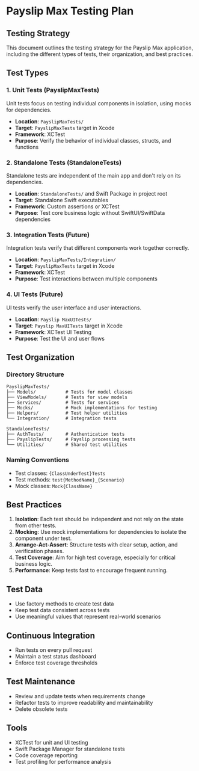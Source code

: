 # Payslip Max Testing Plan

## Testing Strategy

This document outlines the testing strategy for the Payslip Max application, including the different types of tests, their organization, and best practices.

## Test Types

### 1. Unit Tests (PayslipMaxTests)

Unit tests focus on testing individual components in isolation, using mocks for dependencies.

- **Location**: `PayslipMaxTests/`
- **Target**: `PayslipMaxTests` target in Xcode
- **Framework**: XCTest
- **Purpose**: Verify the behavior of individual classes, structs, and functions

### 2. Standalone Tests (StandaloneTests)

Standalone tests are independent of the main app and don't rely on its dependencies.

- **Location**: `StandaloneTests/` and Swift Package in project root
- **Target**: Standalone Swift executables
- **Framework**: Custom assertions or XCTest
- **Purpose**: Test core business logic without SwiftUI/SwiftData dependencies

### 3. Integration Tests (Future)

Integration tests verify that different components work together correctly.

- **Location**: `PayslipMaxTests/Integration/`
- **Target**: `PayslipMaxTests` target in Xcode
- **Framework**: XCTest
- **Purpose**: Test interactions between multiple components

### 4. UI Tests (Future)

UI tests verify the user interface and user interactions.

- **Location**: `Payslip MaxUITests/`
- **Target**: `Payslip MaxUITests` target in Xcode
- **Framework**: XCTest UI Testing
- **Purpose**: Test the UI and user flows

## Test Organization

### Directory Structure

```
PayslipMaxTests/
├── Models/           # Tests for model classes
├── ViewModels/       # Tests for view models
├── Services/         # Tests for services
├── Mocks/            # Mock implementations for testing
├── Helpers/          # Test helper utilities
└── Integration/      # Integration tests

StandaloneTests/
├── AuthTests/        # Authentication tests
├── PayslipTests/     # Payslip processing tests
└── Utilities/        # Shared test utilities
```

### Naming Conventions

- Test classes: `{ClassUnderTest}Tests`
- Test methods: `test{MethodName}_{Scenario}`
- Mock classes: `Mock{ClassName}`

## Best Practices

1. **Isolation**: Each test should be independent and not rely on the state from other tests.
2. **Mocking**: Use mock implementations for dependencies to isolate the component under test.
3. **Arrange-Act-Assert**: Structure tests with clear setup, action, and verification phases.
4. **Test Coverage**: Aim for high test coverage, especially for critical business logic.
5. **Performance**: Keep tests fast to encourage frequent running.

## Test Data

- Use factory methods to create test data
- Keep test data consistent across tests
- Use meaningful values that represent real-world scenarios

## Continuous Integration

- Run tests on every pull request
- Maintain a test status dashboard
- Enforce test coverage thresholds

## Test Maintenance

- Review and update tests when requirements change
- Refactor tests to improve readability and maintainability
- Delete obsolete tests

## Tools

- XCTest for unit and UI testing
- Swift Package Manager for standalone tests
- Code coverage reporting
- Test profiling for performance analysis 
